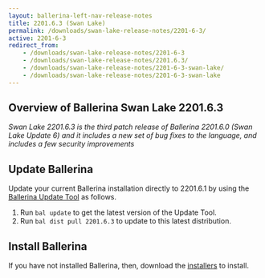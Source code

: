 ```yaml
---
layout: ballerina-left-nav-release-notes
title: 2201.6.3 (Swan Lake) 
permalink: /downloads/swan-lake-release-notes/2201-6-3/
active: 2201-6-3
redirect_from: 
    - /downloads/swan-lake-release-notes/2201-6-3
    - /downloads/swan-lake-release-notes/2201.6.3/
    - /downloads/swan-lake-release-notes/2201-6-3-swan-lake/
    - /downloads/swan-lake-release-notes/2201-6-3-swan-lake
---
```


## Overview of Ballerina Swan Lake 2201.6.3

<em>Swan Lake 2201.6.3 is the third patch release of Ballerina 2201.6.0 (Swan Lake Update 6) and it includes a new set of bug fixes to the language,
and includes a few security improvements</em>

## Update Ballerina

Update your current Ballerina installation directly to 2201.6.1 by using the [Ballerina Update Tool](/learn/update-tool/) as follows.

1. Run `bal update` to get the latest version of the Update Tool.
2. Run `bal dist pull 2201.6.3` to update to this latest distribution.

## Install Ballerina

If you have not installed Ballerina, then, download the [installers](/downloads/#swanlake) to install.
